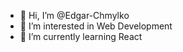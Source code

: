 - 👋 Hi, I’m @Edgar-Chmylko
- 👀 I’m interested in Web Development
- 🌱 I’m currently learning React

<!---
Edgar-Chmylko/Edgar-Chmylko is a ✨ special ✨ repository because its `README.md` (this file) appears on your GitHub profile.
You can click the Preview link to take a look at your changes.
--->
